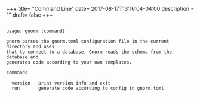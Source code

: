 +++
title= "Command Line"
date= 2017-08-17T13:16:04-04:00
description = ""
draft= false
+++

<!-- {{{gocog
package main
import (
    "fmt"
    "os"
    "gnorm.org/gnorm/cli"
)
func main() {
    fmt.Println("```")
    os.Stderr = os.Stdout
    x := cli.Run()
    fmt.Println("```")
    os.Exit(x)
}
gocog}}} -->
```

usage: gnorm [command]

gnorm parses the gnorm.toml configuration file in the current directory and uses
that to connect to a database. Gnorm reads the schema from the database and
generates code according to your own templates.

commands

  version 	print version info and exit
  run 		generate code according to config in gnorm.toml
  

```
<!-- {{{end}}} -->